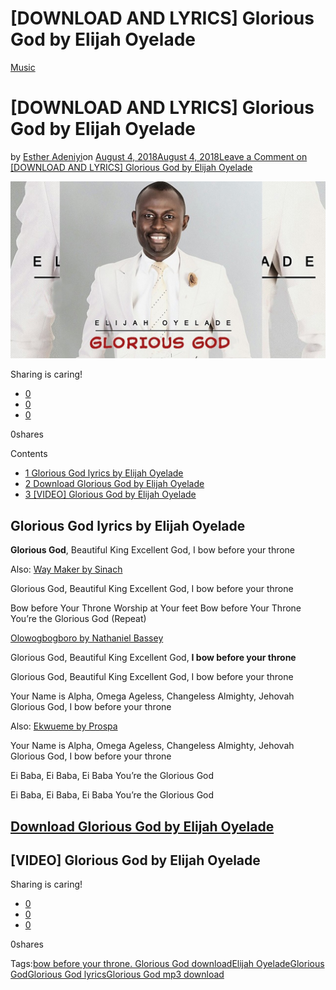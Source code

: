 # [DOWNLOAD AND LYRICS] Glorious God by Elijah Oyelade

[Music](https://estheradeniyi.com/category/music/)
# [DOWNLOAD AND LYRICS] Glorious God by Elijah Oyelade

by [Esther Adeniyi](https://estheradeniyi.com/author/esther-adeniyi/)on [August 4, 2018August 4, 2018](https://estheradeniyi.com/glorious-god-elijah-oyelade/)[Leave a Comment on [DOWNLOAD AND LYRICS] Glorious God by Elijah Oyelade](https://estheradeniyi.com/glorious-god-elijah-oyelade/#respond)

![Glorious God by Elijah Oyelade](images\Glorious-God-by-Elijah-Oyelade.jpg)

Sharing is caring!

- [0](https://www.facebook.com/sharer/sharer.php?u=https%3A%2F%2Festheradeniyi.com%2Fglorious-god-elijah-oyelade%2F&amp;t=%5BDOWNLOAD%20AND%20LYRICS%5D%20Glorious%20God%20by%20Elijah%20Oyelade)
- [0](https://twitter.com/intent/tweet?text=%5BDOWNLOAD%20AND%20LYRICS%5D%20Glorious%20God%20by%20Elijah%20Oyelade&amp;url=https%3A%2F%2Festheradeniyi.com%2Fglorious-god-elijah-oyelade%2F)
- [0](#)

0shares

Contents

- [1 Glorious God lyrics by Elijah Oyelade](#Glorious_God_lyrics_by_Elijah_Oyelade)
- [2 Download Glorious God by Elijah Oyelade](#Download_Glorious_God_by_Elijah_Oyelade)
- [3 [VIDEO] Glorious God by Elijah Oyelade](#VIDEO_Glorious_God_by_Elijah_Oyelade)

## Glorious God lyrics by Elijah Oyelade

**Glorious God**, Beautiful King
 Excellent God, I bow before your throne

Also: [Way Maker by Sinach](https://estheradeniyi.com/way-maker-by-sinach-lyrics-mp3-download/)

Glorious God, Beautiful King
 Excellent God, I bow before your throne

Bow before Your Throne
 Worship at Your feet
 Bow before Your Throne
 You&#x2019;re the Glorious God (Repeat)

[Olowogbogboro by Nathaniel Bassey](https://estheradeniyi.com/olowogboboro-lyrics-nathaniel-bassey/)

Glorious God, Beautiful King
 Excellent God, **I bow before your throne**

Glorious God, Beautiful King
 Excellent God, I bow before your throne

Your Name is Alpha, Omega
 Ageless, Changeless
 Almighty, Jehovah
 Glorious God, I bow before your throne

Also: [Ekwueme by Prospa](https://estheradeniyi.com/download-ekwueme-by-prospa-ochimana-lyrics/)

Your Name is Alpha, Omega
 Ageless, Changeless
 Almighty, Jehovah
 Glorious God, I bow before your throne

Ei Baba, Ei Baba, Ei Baba
 You&#x2019;re the Glorious God

Ei Baba, Ei Baba, Ei Baba
 You&#x2019;re the Glorious God

## [Download Glorious God by Elijah Oyelade](https://soundcloud.com/mountaintop_music/glorious-god-elijah-oyelade)

## [VIDEO] Glorious God by Elijah Oyelade

Sharing is caring!

- [0](https://www.facebook.com/sharer/sharer.php?u=https%3A%2F%2Festheradeniyi.com%2Fglorious-god-elijah-oyelade%2F&amp;t=%5BDOWNLOAD%20AND%20LYRICS%5D%20Glorious%20God%20by%20Elijah%20Oyelade)
- [0](https://twitter.com/intent/tweet?text=%5BDOWNLOAD%20AND%20LYRICS%5D%20Glorious%20God%20by%20Elijah%20Oyelade&amp;url=https%3A%2F%2Festheradeniyi.com%2Fglorious-god-elijah-oyelade%2F)
- [0](#)

0shares

Tags:[bow before your throne. Glorious God download](https://estheradeniyi.com/tag/bow-before-your-throne-glorious-god-download/)[Elijah Oyelade](https://estheradeniyi.com/tag/elijah-oyelade/)[Glorious God](https://estheradeniyi.com/tag/glorious-god/)[Glorious God lyrics](https://estheradeniyi.com/tag/glorious-god-lyrics/)[Glorious God mp3 download](https://estheradeniyi.com/tag/glorious-god-mp3-download/)